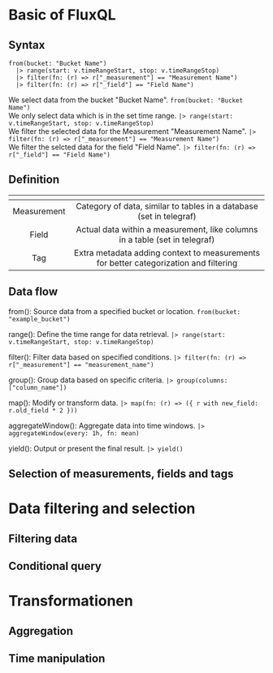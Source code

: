 # Basic of FluxQL
## Syntax
```
from(bucket: "Bucket Name")
  |> range(start: v.timeRangeStart, stop: v.timeRangeStop)
  |> filter(fn: (r) => r["_measurement"] == "Measurement Name")
  |> filter(fn: (r) => r["_field"] == "Field Name")
```
We select data from the bucket "Bucket Name". ```from(bucket: "Bucket Name")``` <br>
We only select data which is in the set time range. ```|> range(start: v.timeRangeStart, stop: v.timeRangeStop)``` <br>
We filter the selected data for the Measurement "Measurement Name". ```|> filter(fn: (r) => r["_measurement"] == "Measurement Name")``` <br>
We filter the selcted data for the field "Field Name". ```|> filter(fn: (r) => r["_field"] == "Field Name")``` <br>

## Definition
| <!-- -->      | <!-- -->        |
|:-------------:|:---------------:|
| Measurement | Category of data, similar to tables in a database (set in telegraf) |
| Field | Actual data within a measurement, like columns in a table (set in telegraf) |
| Tag | Extra metadata adding context to measurements for better categorization and filtering |

## Data flow
from(): Source data from a specified bucket or location.
```from(bucket: "example_bucket")```

range(): Define the time range for data retrieval.
```|> range(start: v.timeRangeStart, stop: v.timeRangeStop)```

filter(): Filter data based on specified conditions.
```|> filter(fn: (r) => r["_measurement"] == "measurement_name")```

group(): Group data based on specific criteria.
```|> group(columns: ["column_name"])```

map(): Modify or transform data.
```|> map(fn: (r) => ({ r with new_field: r.old_field * 2 }))```

aggregateWindow(): Aggregate data into time windows.
```|> aggregateWindow(every: 1h, fn: mean)```

yield(): Output or present the final result.
```|> yield()```

## Selection of measurements, fields and tags

# Data filtering and selection
## Filtering data
## Conditional query

# Transformationen
## Aggregation
## Time manipulation
